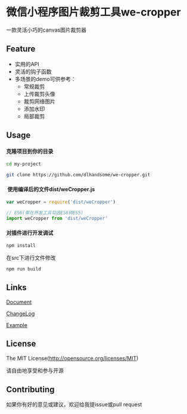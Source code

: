 # 微信小程序图片裁剪工具we-cropper

一款灵活小巧的canvas图片裁剪器

<div style="position:relative;width: 100%">
    <img src="https://github.com/dlhandsome/we-cropper/blob/lab/docs/assets/screenshot.jpg" width="50%" style="position:absolute; left: 50%; transform:translateX(-50%)" />
</div>

## Feature

- 实用的API
- 灵活的钩子函数
- 多场景的demo可供参考：
    - 常规裁剪
    - 上传裁剪头像
    - 裁剪网络图片
    - 添加水印
    - 局部裁剪

## Usage

#### 克隆项目到你的目录
```bash
cd my-project

git clone https://github.com/dlhandsome/we-cropper.git
```
####  使用编译后的文件dist/weCropper.js
```javascript
var weCropper = require('dist/weCropper')

// ES6(需在开发工具勾选ES6转ES5)
import weCropper from 'dist/weCropper'
```

#### 对插件进行开发调试
```bash
npm install
```
在src下进行文件修改

```bash
npm run build
```

## Links

[Document](https://dlhandsome.github.io/we-cropper/#/)

[ChangeLog](https://dlhandsome.github.io/we-cropper/#/changelog)

[Example](https://github.com/dlhandsome/we-cropper/tree/master/example)

## License

The MIT License(http://opensource.org/licenses/MIT)

请自由地享受和参与开源

## Contributing

如果你有好的意见或建议，欢迎给我提issue或pull request
